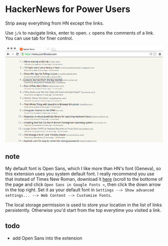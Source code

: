 # HackerNews for Power Users #

Strip away everything from HN except the links.

Use `j/k` to navigate links, enter to open. `c` opens the comments of a link. You can use tab for finer control.

![Screenshot](img/screenshot.png)

## note ##

My default font is Open Sans, which I like more than HN's font (Geneva), so this extension uses you system default font. I really recommend you use that instead of Times New Roman, download it [here](http://www.google.com/fonts/specimen/Open+Sans) (scroll to the bottome of the page and click `Open Sans in Google Fonts »`, then click the down arrow in the top right. Set it as your default font in `Settings --> Show advanced settings... --> Web Content --> Customize Fonts`.

The local storage permission is used to store your location in the list of links persistently. Otherwise you'd start from the top everytime you visited a link.

## todo ##

- add Open Sans into the extension
